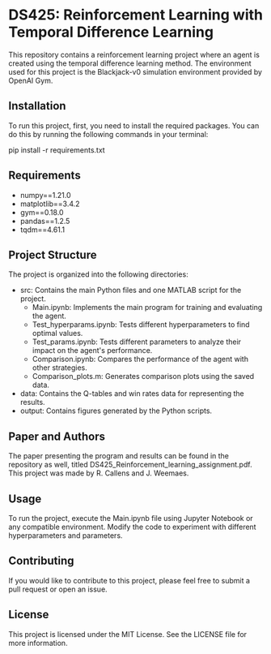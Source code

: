# DS425: Reinforcement Learning with Temporal Difference Learning

This repository contains a reinforcement learning project where an agent is created using the temporal difference learning method. The environment used for this project is the Blackjack-v0 simulation environment provided by OpenAI Gym.

## Installation
To run this project, first, you need to install the required packages. You can do this by running the following commands in your terminal:

pip install -r requirements.txt

## Requirements
- numpy==1.21.0
- matplotlib==3.4.2
- gym==0.18.0
- pandas==1.2.5
- tqdm==4.61.1

## Project Structure
The project is organized into the following directories:

- src: Contains the main Python files and one MATLAB script for the project.
  - Main.ipynb: Implements the main program for training and evaluating the agent.
  - Test_hyperparams.ipynb: Tests different hyperparameters to find optimal values.
  - Test_params.ipynb: Tests different parameters to analyze their impact on the agent's performance.
  - Comparison.ipynb: Compares the performance of the agent with other strategies.
  - Comparison_plots.m: Generates comparison plots using the saved data.
- data: Contains the Q-tables and win rates data for representing the results.
- output: Contains figures generated by the Python scripts.



##  Paper and Authors
The paper presenting the program and results can be found in the repository as well, titled DS425_Reinforcement_learning_assignment.pdf. This project was made by R. Callens and J. Weemaes.

## Usage
To run the project, execute the Main.ipynb file using Jupyter Notebook or any compatible environment. Modify the code to experiment with different hyperparameters and parameters.

## Contributing
If you would like to contribute to this project, please feel free to submit a pull request or open an issue.

## License
This project is licensed under the MIT License. See the LICENSE file for more information.
